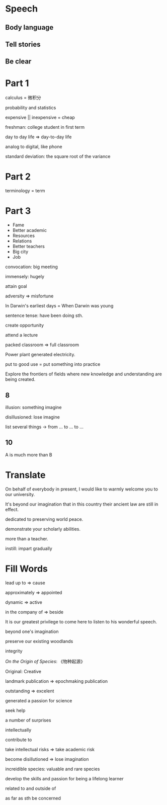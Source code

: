 # Speech

## Body language

## Tell stories

## Be clear

# Part 1

calculus = 微积分

probability and statistics

expensive || inexpensive = cheap

freshman: college student in first term

day to day life => day-to-day life

analog to digital, like phone

standard deviation: the square root of the variance

# Part 2

terminology = term

# Part 3

* Fame
* Better academic
* Resources
* Relations
* Better teachers
* Big city
* Job

convocation: big meeting

immensely: hugely

attain goal

adversity => misfortune

In Darwin's earliest days = When Darwin was young

sentence tense:
have been doing sth.

create opportunity

attend a lecture

packed classroom => full classroom

Power plant generated electricity.

put to good use = put something into practice

Explore the frontiers of fields where new knowledge and understanding are being created. 

## 8

illusion: something imagine

disillusioned: lose imagine

list several things -> from ... to ... to ...

## 10

A is much more than B

# Translate

On behalf of everybody in present, I would like to warmly welcome you to our university.

It's beyond our imagination that in this country their ancient law are still in effect.

dedicated to preserving world peace.

demonstrate your scholarly abilities.

more than a teacher.

instill: impart gradually

# Fill Words

lead up to => cause

approximately => appointed

dynamic => active

in the company of => beside

It is our greatest privilege to come here to listen to his wonderful speech.

beyond one's imagination

preserve our existing woodlands

integrity

*On the Origin of Species*: 《物种起源》

Original: Creative

landmark publication => epochmaking publication

outstanding => excelent

generated a passion for science

seek help

a number of surprises

intellectually

contribute to

take intellectual risks => take academic risk

become disillutioned => lose imagination

increidible species: valuable and rare species

develop the skills and passion for being a lifelong learner

related to and outside of

as far as sth be concerned


